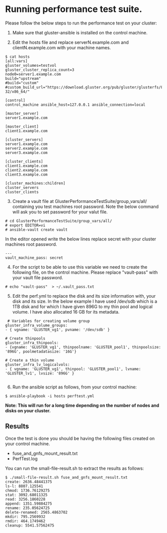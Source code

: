 # Running performance test suite.

Please follow the below steps to run the performance test on your cluster:

1. Make sure that gluster-ansible is installed on the control machine. 

2. Edit the hosts file and replace serverN.example.com and clientN.example.com with your machine names. 

```
$ cat hosts 
[all:vars]
gluster_volumes=testvol
gluster_cluster_replica_count=3
node0=server1.example.com
build="upstream"
#build="custom"
#custom_build_url="https://download.gluster.org/pub/gluster/glusterfs/8/8.1/Fedora/fedora-32/x86_64/"

[control]
control_machine ansible_host=127.0.0.1 ansible_connection=local

[master_server]
server1.example.com

[master_client]
client1.example.com

[cluster_servers]
server1.example.com
server2.example.com
server3.example.com

[cluster_clients]
client1.example.com
client2.example.com
client3.example.com

[cluster_machines:children]
cluster_servers
cluster_clients

```

3. Create a vault file at GlusterPerformanceTestSuite/group_vars/all/ containing you test machines root password. Note the below command will ask you to set password for your valut file. 

```
# cd GlusterPerformanceTestSuite/group_vars/all/
# export EDITOR=vi
# ansible-vault create vault
```

In the editor opened write the below lines replace secret with your cluster machines root password. 

```
---
vault_machine_pass: secret
```

4. For the script to be able to use this variable we need to create the following file, on the control machine. Please replace "vault-pass" with your vault file password.

```
# echo "vault-pass"  > ~/.vault_pass.txt
```

5. Edit the perf.yml to replace the disk and its size information with, your disk and its size. In the below example I have used /dev/sdb which is a 1TB disk and for which I have given 896G to my thin pool and logical volume. I have also allocated 16 GB for its metadata. 

```
 # Variables for creating volume group
gluster_infra_volume_groups:
- { vgname: 'GLUSTER_vg1', pvname: '/dev/sdb' }

# Create thinpools
gluster_infra_thinpools:
- {vgname: 'GLUSTER_vg1', thinpoolname: 'GLUSTER_pool1', thinpoolsize: '896G', poolmetadatasize: '16G'}

# Create a thin volume
gluster_infra_lv_logicalvols:
- { vgname: 'GLUSTER_vg1', thinpool: 'GLUSTER_pool1', lvname: 'GLUSTER_lv1', lvsize: '896G' }
    
```

6. Run the ansible script as follows, from your control machine:

```
$ ansible-playbook -i hosts perftest.yml
```

**Note: This will run for a long time depending on the number of nodes and disks on your cluster.**


## Results

Once the test is done you should be having the following files created on your control machine. 

* fuse_and_gnfs_mount_result.txt
* PerfTest.log

You can run the small-file-result.sh to extract the results as follows:

```
$ ./small-file-result.sh fuse_and_gnfs_mount_result.txt 
create: 2636.48441375
ls-l: 8807.125541
chmod: 1736.76129275
stat: 3092.68011325
read: 3256.1860228
append: 1351.59884275
rename: 235.05624725
delete-renamed: 2565.4863702
mkdir: 795.2569932
rmdir: 464.1749462
cleanup: 5541.57562475
```
